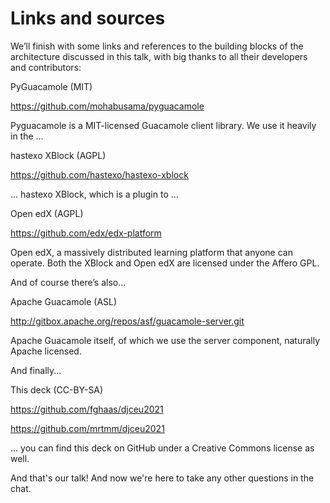 # Links and sources

<!-- Note --> 
We’ll finish with some links and references to the building blocks of
the architecture discussed in this talk, with big thanks to all their
developers and contributors:


PyGuacamole (MIT)

https://github.com/mohabusama/pyguacamole

<!-- Note --> 
Pyguacamole is a MIT-licensed Guacamole client library. We use it
heavily in the ...


hastexo XBlock (AGPL)

https://github.com/hastexo/hastexo-xblock

<!-- Note --> 
... hastexo XBlock, which is a plugin to ...


Open edX (AGPL)

https://github.com/edx/edx-platform

<!-- Note --> 
Open edX, a massively distributed learning platform that anyone can
operate. Both the XBlock and Open edX are licensed under the Affero
GPL.

And of course there’s also...


Apache Guacamole (ASL)

http://gitbox.apache.org/repos/asf/guacamole-server.git

<!-- Note --> 
Apache Guacamole itself, of which we use the server
component, naturally Apache licensed.

And finally...


This deck (CC-BY-SA)

https://github.com/fghaas/djceu2021

https://github.com/mrtmm/djceu2021

<!-- Note --> 
... you can find this deck on GitHub under a Creative Commons license
as well.

And that's our talk! And now we're here to take any other questions in
the chat.
